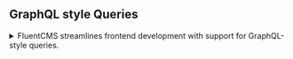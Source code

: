 

## **GraphQL style Queries**
<details> <summary> FluentCMS streamlines frontend development with support for GraphQL-style queries. </summary>

### Requirements

#### 1. Retrieve all related data with one API call
As shown in the screenshot below, we aim to design a course detail page. In addition to displaying basic course information, 
the page should also show related entity data, such as:
- Teacher's bio and skills
- Course-related materials, such as videos   
![Course](https://raw.githubusercontent.com/fluent-cms/fluent-cms/doc/doc/screenshots/page-course.png)
#### 2. Filter data by related entity
In the example below, when displaying a skill, we want to show which teachers have that skill and the courses they teach. 
The tables involved include `courses`, `teachers`, `teacher-skill` (the cross referencing table), and `skills`.
![Related](https://raw.githubusercontent.com/fluent-cms/fluent-cms/doc/doc/screenshots/page-related.png)

### Query Settings
To create or edit a query, navigate to `Schema Builder` > `Queries`.  
![Query](https://raw.githubusercontent.com/fluent-cms/fluent-cms/doc/doc/screenshots/query-setting.png)

### Query Structure
To understand the structure of a FluentCMS query, consider the SQL generated by FluentCMS below, with `course` as the primary entity:

- `teacher` is a lookup attribute of the course.
- `skills` is a cross-table attribute of teacher.


```
 SELECT DISTINCT "courses"."name", "courses"."id", "courses"."desc", "courses"."image", "courses"."summary", "courses"."level", "courses"."status", "courses"."teacher" 
   from "courses" 
      left join "teachers" as "teacher" on "courses"."teacher" = "teacher"."id"
      left join "skill_teacher" as "skills_skill_teacher" on "teacher"."id" = "teacher_skills_skill_teacher"."teacher_id"
      left join "skills" as "teacher_skills" on "teacher_skills_skill_teacher"."skill_id" = "teacher_skills"."id" 
 WHERE "courses"."deleted" = 0 AND "teacher"."deleted" = 0 AND "teacher_skills_skill_teacher"."deleted" = 0 AND "teacher_skills"."deleted" = 0 
  AND ("teacher_skills"."id" IN (1)) 
 ORDER BY "courses"."id" 
 DESC LIMIT 20
```

#### 1. Selection Set
The Selection Set specifies which columns to retrieve. You can include columns from the main entity as well as `lookup` and `crosstable` entities.
```graphql
{
    id,
    name,
    desc,
    image,
    level,
    status,
    teacher{
        firstname,
        lastname,
        image,
        bio,
        skills{
            name,
            years
        }
    },
    materials{
        name,
        image,
        link
    }
}
```

#### 2. From Entity
Each query is based on a main Entity,  setting the main entity's table name as `From` clause.
#### 3. Limit
The query's `Page Size` property sets to `Limit clause`.
#### 4. Sorts
Sorts define the `order by` clause. Sorting can be applied to the main entity or related entities, e.g., below settings corresponds to:

```
select * from course left join teachers 
  on course.teacher = teachers.id
  order by teacher.firstname asc, course.id desc
```

```json
{
  "sorts": [
    {
      "fieldName": "teacher.firstname",
      "order": "Asc"
    },
    {
      "fieldName": "id",
      "order": "Desc"
    }
  ]
}
```

#### 5. Filter
Filter settings define the `WHERE` clause to control which data is retrieved.
- **fieldName**: Specifies a column in either the main entity or a related entity.
- **operator**: `and` requires all constraints to match, while `or` matches any single constraint.
- **constraints**:
  - **match**: Defines how to match values, such as `in` or `startWith`.
  - **value**: Can be hardcoded within the query or passed as a query string parameter.   
  For example, `qs.course_id` pulls the ID from the query string parameter `course_id`, where the prefix `qs.` indicates that the value comes from the query string.  
  Example API call: `/api/queries/<query-name>/one?course_id=3`  
  SQL equivalent: `SELECT * FROM courses WHERE id = 3`  
- **omitFail**: If the query string does not contain a specific constraint value, this option omits the filter. In the example below, if `skill_id` and `material_id` are not provided, FluentCMS ignores these filters.

```json
{
  "filters": [
    {
      "fieldName": "id",
      "operator": "and",
      "omitFail": true,
      "constraints": [
        {
          "match": "in",
          "value": "qs.course_id"
        }
      ]
    },
    {
      "fieldName": "materials.id",
      "operator": "and",
      "omitFail": true,
      "constraints": [
        {
          "match": "in",
          "value": "qs.material_id"
        }
      ]
    },
    {
      "fieldName": "teacher.skills.id",
      "operator": "and",
      "omitFail": true,
      "constraints": [
        {
          "match": "in",
          "value": "qs.skill_id"
        }
      ]
    }
  ]
}
```

#### 6. Join
When sorting or filtering by related entities, FluentCMS joins the relevant tables. For example, with `course` as the main entity and a filter like `teacher.skills.id`, FluentCMS will join these tables:

```
FROM "courses"
LEFT JOIN "teachers" AS "teacher" ON "courses"."teacher" = "teacher"."id"
LEFT JOIN "skill_teacher" AS "skills_skill_teacher" ON "teacher"."id" = "teacher_skills_skill_teacher"."teacher_id"
LEFT JOIN "skills" AS "teacher_skills" ON "teacher_skills_skill_teacher"."skill_id" = "teacher_skills"."id"
```

### Subfield

Subfields in GraphQL are useful for querying complex data structures and handling relationships between entities. For example, when querying for a list of courses, each course could include a nested `teacher` object. Within the `teacher`, additional subfields like `firstname`, `lastname`, and `bio` can be queried. Each level of nesting defines a new layer of subfields.

```graphql
{
    id
    name
    teacher {
        firstname
        lastname
        bio
        skills {
            name
            years
        }
    }
}
```

With FluentCMS, you can add `filter`, `sort`, `offset`, and `limit` options to subfields, allowing for even more control over returned data.

#### Filter in Subfields

Filtering can be specified in three forms:

1. **`fieldName:value` format**

   ```graphql
   firstname
   lastname
   skills(years: 3) {
       name
       years
   }
   ```

   Here, the argument `years: 3` for the `skills` subfield generates a query with a `WHERE` clause equivalent to `years = 3`.

2. **`fieldName: { match: value }` format**

   ```graphql
   firstname
   lastname
   skills(years: { gt: 3 }) {
       name
       years
   }
   ```

   Using `years: { gt: 3 }` as an argument for the `skills` subfield generates a `WHERE` clause `years > 3`.

3. **Advanced filter with multiple conditions**

   ```graphql
   firstname
   lastname
   skills(years: { equals: 3, equals: 4, operator: or }) {
       name
       years
   }
   ```

   With `years: { equals: 3, equals: 4, operator: or }`, the query service generates a `WHERE` clause `years = 3 OR years = 4`.

#### Sort in subfields

Sort arguments can be provided in two forms:

1. **Simple sort by field**

   ```graphql
   firstname
   lastname
   skills(years: 3, sort: years) {
       name
       years
   }
   ```

   With `sort: years`, the query service generates an `ORDER BY` clause like `ORDER BY years`.

2. **Sort by multiple fields and directions**

   ```graphql
   firstname
   lastname
   skills(years: 3, sort: { years: desc, name: asc }) {
       name
       years
   }
   ```

   Here, `sort: { years: desc, name: asc }` generates an `ORDER BY` clause `ORDER BY years DESC, name ASC`.

#### Offset and Limit in subfields

`offset` and `limit` can be passed as query string parameters to control pagination. For instance, calling `/api/queries/teacher` might return a set of results:

```json
[
  {
    "id": 3,
    "firstname": "Jane",
    "lastname": "Debuggins",
    "skills": [
      {
        "id": 13,
        "name": "Html",
        "years": 7,
        "teacher_id": 3,
        "cursor": "eyJ5ZWFycyI6NywiaWQiOjEzLCJzb3VyY2VJZCI6M30"
      },
      {
        "id": 2,
        "name": "C#",
        "years": 5,
        "teacher_id": 3,
        "cursor": null
      },
      {
        "id": 15,
        "name": "Database",
        "years": 4,
        "teacher_id": 3,
        "cursor": null
      },
      {
        "id": 1,
        "name": "C++",
        "years": 3,
        "teacher_id": 3,
        "cursor": "eyJ5ZWFycyI6MywiaWQiOjEsInNvdXJjZUlkIjozfQ"
      }
    ],
    "hasPreviousPage": false,
    "cursor": "eyJpZCI6M30"
  }
]
```

Calling `/api/queries/teacher?skills.limit=2&skills.offset=1` retrieves the second and third skills in the list:

```json
[
  {
    "id": 3,
    "firstname": "Jane",
    "lastname": "Debuggins",
    "skills": [
      {
        "id": 2,
        "name": "C#",
        "years": 5,
        "teacher_id": 3,
        "hasPreviousPage": false,
        "cursor": "eyJ5ZWFycyI6NSwiaWQiOjIsInNvdXJjZUlkIjozfQ"
      },
      {
        "id": 15,
        "name": "Database",
        "years": 4,
        "teacher_id": 3,
        "hasNextPage": true,
        "cursor": "eyJ5ZWFycyI6NCwiaWQiOjE1LCJzb3VyY2VJZCI6M30"
      }
    ],
    "hasPreviousPage": false,
    "cursor": "eyJpZCI6M30"
  }
]
```
#### Paginating subfields

Calling `/api/queries/teacher/part/skills?last=<cursor>` retrieves the records after the third skill.
```json
[
  {
    "id": 15,
    "name": "Database",
    "years": 4,
    "teacher_id": 3,
    "hasPreviousPage": true,
    "cursor": "eyJ5ZWFycyI6NCwiaWQiOjE1LCJzb3VyY2VJZCI6M30"
  },
  {
    "id": 1,
    "name": "C++",
    "years": 3,
    "teacher_id": 3,
    "hasNextPage": false,
    "cursor": "eyJ5ZWFycyI6MywiaWQiOjEsInNvdXJjZUlkIjozfQ"
  }
]
```
This setup allows precise control over filtering, sorting, and paginating nested data in FluentCMS.


### Query Endpoints

Each query has three corresponding endpoints:

- **List**: `/api/queries/<query-name>` retrieves a paginated list.
The example response is, if this page has previous page, the `hasPreviousPage` is set to ture. if the page has next page,
the `hasNextPage` is set to true. 

```json
[
  {
    "name": "The Art of Pizza Making",
    "id": 23,
    "hasPreviousPage": false,
    "cursor": "eyJpZCI6MjJ9"
  },
  {
    "name": "Functional Programming",
    "id": 22
  },
  {
    "id": 21,
    "name": "Functional Programming",
    "hasPreviousPage": true,
    "cursor": "eyJpZCI6M30"
  }
]
```
The cursor field value of the two edge items is used to fetch the next or previous page.
  - To view the next page: `/api/queries/<query-name>?last=<cursor>`
  - To view the previous page: `/api/queries/<query-name>?first=<cursor>`

`sorts` was applied when retrieving next page or previous page.


- **Single Record**: `/api/queries/<query-name>/one` returns the first record.
  - Example: `/api/queries/<query-name>/one?id=***`

- **Multiple Records**: `/api/queries/<query-name>/many` returns multiple records.
  - Example: `/api/queries/<query-name>/many?id=1&id=2&id=3`

If the number of IDs exceeds the page size, only the first set will be returned.

</details>